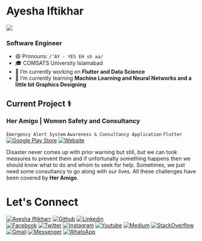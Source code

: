 # Ayesha Iftikhar
[![](https://img.shields.io/badge/Women_Techmakers-Ambassador-211F1F)]()
### Software Engineer

- 😄 Pronouns: `/’AY - YES EH sh aa/`
- 🎓 COMSATS University Islamabad
- 🔭 I’m currently working on **Flutter and Data Science**
- 🌱 I’m currently learning **Machine Learning and Neural Networks and a little bit Graphics Designing** 

## Current Project ⚕
### Her Amigo | Women Safety and Consultancy
`Emergency Alert System` `Awareness & Consultancy Application` `Flutter`
[![Google Play Store](https://img.shields.io/badge/Google_Play-00C853?logo=google-play&logoColor=ffffff)](https://play.google.com/store/apps/details?id=com.ayesha.HerAmigo)
[![Website](https://img.shields.io/badge/Website-211F1F?logo=google-chrome&logoColor=ffffff)](https://ayeshaiftikhar.github.io/her_amigo)

Disaster never comes up with prior warning but still, but we can took measures to prevent them and if unfortunatly something happens then we should know what to do and whom to seek for help. Sometimes, we just need some consultancy to go along with our lives. All these challenges have been covered by __Her Amigo__.


# Let's Connect
[![Ayesha Iftikharr](https://img.shields.io/badge/Ayesha_Iftikharr-000000?logo=opsgenie&logoColor=ffffff)](https://ayeshaiftikhar.github.io) 
[![Github](https://img.shields.io/badge/Github-Follow-211F1F?logo=GitHub&logoColor=ffffff)](https://github.com/AyeshaIftikhar/) 
[![Linkedin](https://img.shields.io/badge/Linkedin-Connect-0077B5?logo=Linkedin&logoColor=ffffff)](https://www.linkedin.com/in/seayeshaiftikhar/)  
[![Facebook](https://img.shields.io/badge/Facebook-1877F2?logo=Facebook&logoColor=ffffff)](https://www.facebook.com/seayeshaiftikhar/)
[![Twitter](https://img.shields.io/badge/Twitter-Follow-08A0E9?logo=Twitter&logoColor=ffffff)](https://www.twitter.com/seaishaiftikhar/)
[![Instagram](https://img.shields.io/badge/Instagram-Follow-DD2A7B?logo=Instagram&logoColor=ffffff)](https://www.instagram.com/seayeshaiftikhar/) 
[![Youtube](https://img.shields.io/badge/Youtube-Subscribe-FF0000?logo=Youtube&logoColor=ffffff)](https://www.youtube.com/channel/UCUI0fN6xPUT3SfGLfh8B9Lg) 
[![Medium](https://img.shields.io/badge/Medium-Follow-0077B5?logo=Medium&logoColor=ffffff)](https://www.medium.com/@seayeshaiftikhar)
[![StackOverflow](https://img.shields.io/badge/Stackoverflow-211F1F?logo=stackoverflow&logoColor=ffffff)](https://stackoverflow.com/users/9611960/ayesha-iftikhar)
[![Gmail](https://img.shields.io/badge/Gmail-D44638?logo=gmail&logoColor=ffffff)](mailto:seayeshaiftikharl@gmail.com) 
[![Messenger](https://img.shields.io/badge/Chat-1877F2?logo=Messenger&logoColor=ffffff)](https://m.me/seayeshaiftikhar/) 
[![WhatsApp](https://img.shields.io/badge/Chat-25D366?logo=WhatsApp&logoColor=ffffff)](https://wa.me/923137128036?text=%23Github) 

<!-- [![Support Developer](https://img.shields.io/badge/Support-Developer-784fff?logo=buy-me-a-coffee&logoColor=ffffff)](https://wa.me/923137128036?text=Thank%20you%20for%20supporting%20me%20%E2%9D%A4%0ABank%20Account%20Details%0ATitle%3A%20Ayesha%20Iftikhar%0AIBAN%3A%20PK90HABB0022417901576303) -->

